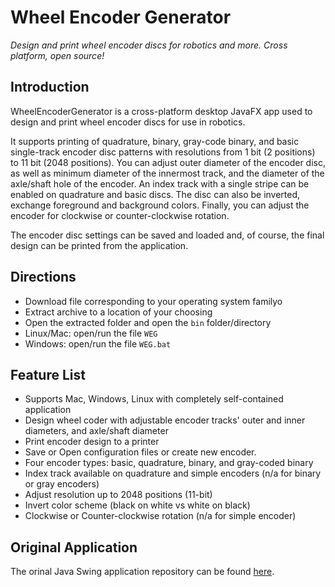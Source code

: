 # Wheel Encoder Generator
*Design and print wheel encoder discs for robotics and more. Cross platform, open source!*


## Introduction
WheelEncoderGenerator is a cross-platform desktop JavaFX app used to design and print wheel encoder discs for use in robotics.

It supports printing of quadrature, binary, gray-code binary, and basic single-track encoder disc patterns with resolutions 
from 1 bit (2 positions) to 11 bit (2048 positions).  You can adjust outer diameter of the encoder disc, as well as minimum 
diameter of the innermost track, and the diameter of the axle/shaft hole of the encoder.  An index track with a single 
stripe can be enabled on quadrature and basic discs. The disc can also be inverted, exchange foreground and background colors.
Finally, you can adjust the encoder for clockwise or counter-clockwise rotation.

The encoder disc settings can be saved and loaded and, of course, the final design can be printed from the application.

## Directions
 * Download file corresponding to your operating system familyo
 * Extract archive to a location of your choosing
 * Open the extracted folder and open the ```bin``` folder/directory
 * Linux/Mac: open/run the file ```WEG```
 * Windows: open/run the file ```WEG.bat```

## Feature List
 * Supports Mac, Windows, Linux with completely self-contained application
 * Design wheel coder with adjustable encoder tracks' outer and inner diameters, and axle/shaft diameter
 * Print encoder design to a printer
 * Save or Open configuration files or create new encoder.
 * Four encoder types: basic, quadrature, binary, and gray-coded binary
 * Index track available on quadrature and simple encoders (n/a for binary or gray encoders)
 * Adjust resolution up to 2048 positions (11-bit)
 * Invert color scheme (black on white vs white on black)
 * Clockwise or Counter-clockwise rotation (n/a for simple encoder)

## Original Application

The orinal Java Swing application repository can be found [here](https://code.google.com/archive/p/wheel-encoder-generator/).

